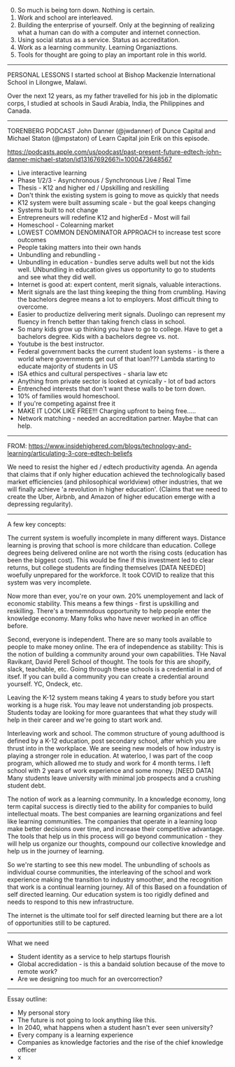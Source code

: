 0. So much is being torn down. Nothing is certain. 
1. Work and school are interleaved.
2. Building the enterprise of yourself. Only at the beginning of realizing what a human can do with a computer and internet connection.  
4. Using social status as a service. Status as accreditation. 
2. Work as a learning community. Learning Organiaztions. 
3. Tools for thought are going to play an important role in this world. 


----
PERSONAL LESSONS
I started school at Bishop Mackenzie International School in Lilongwe, Malawi.

Over the next 12 years, as my father travelled for his job in the diplomatic corps, I studied at schools in Saudi Arabia, India, the Philippines and Canada. 

----------

TORENBERG PODCAST
John Danner (@jwdanner) of Dunce Capital and Michael Staton (@mpstaton) of Learn Capital join Erik on this episode.

https://podcasts.apple.com/us/podcast/past-present-future-edtech-john-danner-michael-staton/id1316769266?i=1000473648567

- Live interactive learning
- Phase 1/2/3 - Asynchronous / Synchronous Live / Real Time
- Thesis - K12 and higher ed / Upskilling and reskilling
- Don't think the existing system is going to move as quickly that needs
- K12 system were built assuming scale - but the goal keeps changing 
- Systems built to not change
- Entrepreneurs will redefine K12 and higherEd - Most will fail 
- Homeschool - Colearning market
- LOWEST COMMON DENOMINATOR APPROACH to increase test score outcomes
- People taking matters into their own hands
- Unbundling and rebundling - 
- Unbundling in education - bundles serve adults well but not the kids well. UNbundling in education gives us opportunity to go to students and see what they did well. 
- Internet is good at: expert content, merit signals, valuable interactions. 
- Merit signals are the last thing keeping the thing from crumbling. Having the bachelors degree means a lot to employers. Most difficult thing to overcome. 
- Easier to productize delivering merit signals. Duolingo can represent my fluency in french better than taking french class in school.
- So many kids grow up thinking you have to go to college. Have to get a bachelors degree. Kids with a bachelors degree vs. not. 
- Youtube is the best instructor. 
- Federal government backs the current student loan systems - is there a world where governments get out of that loan??? Lambda starting to educate majority of students in US
- ISA ethics and cultural perspectives - sharia law etc
- Anything from private sector is looked at cynically - lot of bad actors
- Entrenched interests that don't want these walls to be torn down. 
- 10% of families would homeschool. 
- If you're competing against free it
- MAKE IT LOOK LIKE FREE!!! Charging upfront to being free.....
- Network matching - needed an accreditation partner. Maybe that can help. 

--------

FROM: https://www.insidehighered.com/blogs/technology-and-learning/articulating-3-core-edtech-beliefs

We need to resist the higher ed / edtech productivity agenda.  An agenda that claims that if only higher education achieved the technologically based market efficiencies (and philosophical worldview) other industries, that we will finally achieve 'a revolution in higher education'.  (Claims that we need to create the Uber, Airbnb, and Amazon of higher education emerge with a depressing regularity).



--------

A few key concepts:

The current system is woefully incomplete in many different ways. Distance learning is proving that school is more childcare than education. College degrees being delivered online are not worth the rising costs (education has been the biggest cost). This would be fine if this investment led to clear returns, but college students are finding themselves [DATA NEEDED] woefully unprepared for the workforce. It took COVID to realize that this system was very incomplete. 

Now more than ever, you're on your own. 20% unemployement and lack of economic stability. This means a few things - first is upskilling and reskilling. There's a trememndous opportunity to help people enter the knowledge economy. Many folks who have never worked in an office before.

Second, everyone is independent. There are so many tools available to people to make money online. The era of independence as stability: This is the notion of building a community around your own capabilities. THe Naval Ravikant, David Perell School of thought. The tools for this are shopify, slack, teachable, etc. Going through these schools is a credential in and of itsef. If you can build a community you can create a credential around yourself. YC, Ondeck, etc. 

Leaving the K-12 system means taking 4 years to study before you start working is a huge risk. You may leave not understanding job prospects. Students today are looking for more guarantees that what they study will help in their career and we're going to start work and. 

Interleaving work and school. The common structure of young adulthood is defined by a K-12 education, post secondary school, after which you are thrust into in the workplace. We are seeing new models of how industry is playing a stronger role in education. At waterloo, I was part of the coop program, which allowed me to study and work for 4 month terms. I left school with 2 years of work experience and some money. [NEED DATA] Many students leave university with minimal job prospects and a crushing student debt. 

The notion of work as a learning community. In a knowledge economy, long term capital success is directly tied to the ability for companies to build intellectual moats. The best companies are learning organizations and feel like learning communities. The companies that operate in a learning loop make better decisions over time, and increase their competitive advantage. The tools that help us in this process will go beyond communication - they will help us organize our thoughts, compound our collective knowledge and help us in the journey of learning. 

So we're starting to see this new model. The unbundling of schools as individual course communities, the interleaving of the school and work experience making the transition to industry smoother, and the recognition that work is a continual learning journey. All of this Based on a foundation of self directed learning. Our education system is too rigidly defined and needs to respond to this new infrastructure. 

The internet is the ultimate tool for self directed learning but there are a lot of opportunities still to be captured. 


------


What we need 
- Student identity as a service to help startups flourish
- Global accredidation - is this a bandaid solution because of the move to remote work?
- Are we designing too much for an overcorrection?

-----

Essay outline:

- My personal story
- The future is not going to look anything like this. 
- In 2040, what happens when a student hasn't ever seen university?
- Every company is a learning experience
- Companies as knowledge factories and the rise of the chief knowledge officer
- x